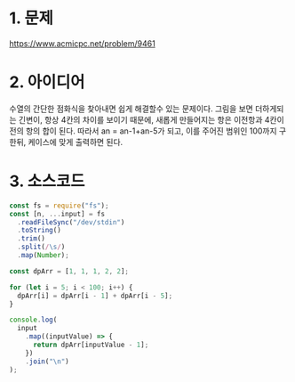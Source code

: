 # 1. 문제

https://www.acmicpc.net/problem/9461

# 2. 아이디어

수열의 간단한 점화식을 찾아내면 쉽게 해결할수 있는 문제이다. 그림을 보면 더하게되는 긴변이, 항상 4칸의 차이를 보이기 때문에, 새롭게 만들어지는 항은 이전항과 4칸이전의 항의 합이 된다. 따라서 an = an-1+an-5가 되고, 이를 주어진 범위인 100까지 구한뒤, 케이스에 맞게 출력하면 된다.

# 3. 소스코드

```javascript
const fs = require("fs");
const [n, ...input] = fs
  .readFileSync("/dev/stdin")
  .toString()
  .trim()
  .split(/\s/)
  .map(Number);

const dpArr = [1, 1, 1, 2, 2];

for (let i = 5; i < 100; i++) {
  dpArr[i] = dpArr[i - 1] + dpArr[i - 5];
}

console.log(
  input
    .map((inputValue) => {
      return dpArr[inputValue - 1];
    })
    .join("\n")
);
```
